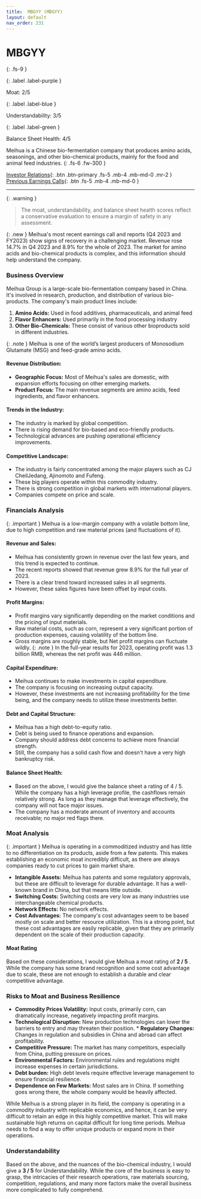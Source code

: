 ```yaml
---
title:  MBGYY (MBGYY)
layout: default
nav_order: 231
---
```


#  MBGYY
{: .fs-9 }

{: .label .label-purple }

Moat: 2/5

{: .label .label-blue }

Understandability: 3/5

{: .label .label-green }

Balance Sheet Health: 4/5

Meihua is a Chinese bio-fermentation company that produces amino acids, seasonings, and other bio-chemical products, mainly for the food and animal feed industries.
{: .fs-6 .fw-300 }

[Investor Relations](https://www.google.com/search?q=MBGYY+investor+relations){: .btn .btn-primary .fs-5 .mb-4 .mb-md-0 .mr-2 }
[Previous Earnings Calls](https://discountingcashflows.com/company/MBGYY/transcripts/){: .btn .fs-5 .mb-4 .mb-md-0 }

---

{: .warning }
>The moat, understandability, and balance sheet health scores reflect a conservative evaluation to ensure a margin of safety in any assessment.



{: .new }
Meihua's most recent earnings call and reports (Q4 2023 and FY2023) show signs of recovery in a challenging market. Revenue rose 14.7% in Q4 2023 and 8.9% for the whole of 2023. The market for amino acids and bio-chemical products is complex, and this information should help understand the company.

### Business Overview
Meihua Group is a large-scale bio-fermentation company based in China. It's involved in research, production, and distribution of various bio-products.  The company's main product lines include:

1.  **Amino Acids:** Used in food additives, pharmaceuticals, and animal feed
2. **Flavor Enhancers:** Used primarily in the food processing industry
3.  **Other Bio-Chemicals:** These consist of various other bioproducts sold in different industries.

{: .note }
Meihua is one of the world’s largest producers of Monosodium Glutamate (MSG) and feed-grade amino acids.

#### Revenue Distribution:
  *   **Geographic Focus:**  Most of Meihua's sales are domestic, with expansion efforts focusing on other emerging markets.
  *   **Product Focus:** The main revenue segments are amino acids, feed ingredients, and flavor enhancers.

#### Trends in the Industry:
*   The industry is marked by global competition.
*   There is rising demand for bio-based and eco-friendly products.
*   Technological advances are pushing operational efficiency improvements.

#### Competitive Landscape:
*   The industry is fairly concentrated among the major players such as CJ CheilJedang, Ajinomoto and Fufeng.
*   These big players operate within this commodity industry.
*   There is strong competition in global markets with international players.
*   Companies compete on price and scale.

### Financials Analysis
{: .important }
Meihua is a low-margin company with a volatile bottom line, due to high competition and raw material prices (and fluctuations of it).
#### Revenue and Sales:
*   Meihua has consistently grown in revenue over the last few years, and this trend is expected to continue.
*   The recent reports showed that revenue grew 8.9% for the full year of 2023.
*   There is a clear trend toward increased sales in all segments.
*   However, these sales figures have been offset by input costs.

#### Profit Margins:
*   Profit margins vary significantly depending on the market conditions and the pricing of input materials.
*   Raw material costs, such as corn, represent a very significant portion of production expenses, causing volatility of the bottom line.
*    Gross margins are roughly stable, but Net profit margins can fluctuate wildly.
{: .note }
In the full-year results for 2023, operating profit was 1.3 billion RMB, whereas the net profit was 446 million.
  
#### Capital Expenditure:
  *   Meihua continues to make investments in capital expenditure.
* The company is focusing on increasing output capacity.
*  However, these investments are not increasing profitability for the time being, and the company needs to utilize these investments better.

#### Debt and Capital Structure:

*   Meihua has a high debt-to-equity ratio.
*   Debt is being used to finance operations and expansion.
*   Company should address debt concerns to achieve more financial strength.
*   Still, the company has a solid cash flow and doesn't have a very high bankruptcy risk.
  
#### Balance Sheet Health:
*   Based on the above, I would give the balance sheet a rating of 4 / 5. While the company has a high leverage profile, the cashflows remain relatively strong. As long as they manage that leverage effectively, the company will not face major issues.
*   The company has a moderate amount of inventory and accounts receivable; no major red flags there.

### Moat Analysis
{: .important }
Meihua is operating in a commoditized industry and has little to no differentiation on its products, aside from a few patents. This makes establishing an economic moat incredibly difficult, as there are always companies ready to cut prices to gain market share.
   *   **Intangible Assets:** Meihua has patents and some regulatory approvals, but these are difficult to leverage for durable advantage. It has a well-known brand in China, but that means little outside.
*   **Switching Costs:** Switching costs are very low as many industries use interchangeable chemical products.
   *   **Network Effects:** No network effects.
   *   **Cost Advantages:** The company's cost advantages seem to be based mostly on scale and better resource utilization. This is a strong point, but these cost advantages are easily replicable, given that they are primarily dependent on the scale of their production capacity. 
  
#### Moat Rating
Based on these considerations, I would give Meihua a moat rating of **2 / 5** . While the company has some brand recognition and some cost advantage due to scale, these are not enough to establish a durable and clear competitive advantage.

### Risks to Moat and Business Resilience
*   **Commodity Prices Volatility:** Input costs, primarily corn, can dramatically increase, negatively impacting profit margins.
  *   **Technological Disruption:** New production technologies can lower the barriers to entry and may threaten their position.
    *    **Regulatory Changes:** Changes in regulation and subsidies in China and abroad can affect profitability.
*   **Competitive Pressure:** The market has many competitors, especially from China, putting pressure on prices.
*   **Environmental Factors:** Environmental rules and regulations might increase expenses in certain jurisdictions.
*   **Debt burden:** High debt levels require effective leverage management to ensure financial resilience.
*   **Dependence on Few Markets:** Most sales are in China. If something goes wrong there, the whole company would be heavily affected.

While Meihua is a strong player in its field, the company is operating in a commodity industry with replicable economics, and hence, it can be very difficult to retain an edge in this highly competitive market. This will make sustainable high returns on capital difficult for long time periods. Meihua needs to find a way to offer unique products or expand more in their operations.

### Understandability
Based on the above, and the nuances of the bio-chemical industry, I would give a **3 / 5** for Understandability.
While the core of the business is easy to grasp, the intricacies of their research operations, raw materials sourcing, competition, regulations, and many more factors make the overall business more complicated to fully comprehend.